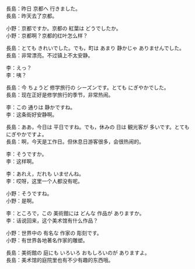 長島：昨日 京都へ 行きました。  
長島：昨天去了京都。  

小野：京都ですか。京都の 紅葉は どうでしたか。  
小野：京都啊？京都的红叶怎么样？  

長島：とても きれいでした。でも，町は あまり 静かじゃ ありませんでした。  
長島：非常漂亮。不过镇上不太安静。  

李：えっ？  
李：咦？  

長島：今 ちょうど 修学旅行の シーズンです。とても にぎやかでした。  
長島：现在正好是修学旅行的季节，非常热闹。  

李：この 通りは 静かですね。  
李：这条街好安静啊。  

長島：ああ，今日は 平日ですね。でも，休みの 日は 観光客が 多いです。とても にぎやかですよ。  
長島：啊，今天是工作日。但休息日游客很多，会很热闹的。  

李：そうですか。  
李：这样啊。  

李：あれえ，だれも いませんね。  
李：哎呀，这里一个人都没有呢。  

小野：そうですね。  
小野：是啊。  

李：ところで，この 美術館には どんな 作品が ありますか。  
李：话说回来，这个美术馆有什么作品？  

小野：世界中の 有名な 作家の 彫刻です。  
小野：有世界各地著名作家的雕塑。  

長島：美術館の 庭にも いろいろ おもしろいのが ありますよ。  
長島：美术馆的庭院里也有不少有趣的东西哦。